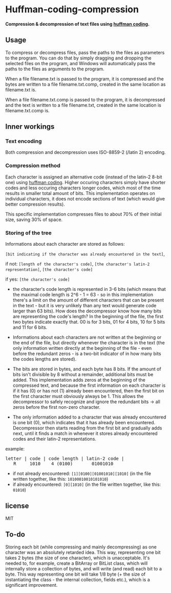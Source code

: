 # Huffman-coding-compression
#### Compression & decompression of text files using [huffman coding](https://en.wikipedia.org/wiki/Huffman_coding).

## Usage
To compress or decompress files, pass the paths to the files as parameters to the program. You can do that by simply dragging and dropping the selected files on the program, and Windows will automatically pass the paths to the files as arguments to the program.

When a file filename.txt is passed to the program, it is compressed and the bytes are written to a file  filename.txt.comp, created in the same location as filename.txt is. 

When a file filename.txt.comp is passed to the program, it is decompressed and the text is written to a file filename.txt, created in the same location is filename.txt.comp is.

## Inner workings
### Text encoding
Both compression and decompression uses ISO-8859-2 (/latin 2) encoding.

### Compression method
Each character is assigned an alternative code (instead of the latin-2 8-bit one) using [huffman coding](https://en.wikipedia.org/wiki/Huffman_coding). Higher occuring characters simply have shorter codes and less occuring characters longer codes, which most of the time results in smaller total amount of bits. This implementation operates on individual characters, it does not encode sections of text (which would give better compression results).

This specific implementation compresses files to about 70% of their initial size, saving 30% of space.
### Storing of the tree
Informations about each character are stored as follows:

`[bit indicating if the character was already encountered in the text]`,

if not: `[length of the character's code]`, `[the character's latin-2 representation]`, `[the character's code]`

if yes: `[the character's code]`

- the character's code length is represented in 3-6 bits (which means that the maximal code length is 2^6 - 1 = 63 - so in this implementation there's a limit on the amount of different characters that can be present in the text - but it is very unlikely than any text would generate code larger than 63 bits). How does the decompressor know how many bits are representing the code's length? In the beginning of the file, the first two bytes indicate exactly that. 00 is for 3 bits, 01 for 4 bits, 10 for 5 bits and 11 for 6 bits.

- Informations about each characters are not written at the beginning or the end of the file, but directly whenever the character is in the text (the only information written directly at the beginning of the file - even before the redundant zeros - is a two-bit indicator of in how many bits the codes lengths are stored).

- The bits are stored in bytes, and each byte has 8 bits. If the amount of bits isn't divisible by 8 without a remainder, additional bits must be added. This implementation adds zeros at the beginning of the compressed text, and because the first information on each character is if it has (0) or has not (1) already been encountered, then the first bit on the first character must obviously always be 1. This allows the decompressor to safely recognize and ignore the redundant bits -> all zeros before the first non-zero character.

- The only information added to a character that was already encountered is one bit (0), which indicates that it has already been encountered. Decompressor then starts reading from the first bit and gradually adds next, until it finds a match in whenever it stores already encountered codes and their latin-2 representations.

example:
<pre>
letter | code | code length | latin-2 code |
   R     1010    4 (0100)       01001010
</pre>

- if not already encountered:
`[1][0100][01001010][1010]` (in the file written together, like this: `10100010010101010`)
- if already encountered:
`[0][1010]` (in the file written together, like this: `01010`)

## license
MIT

## To-do
Storing each bit (while compressing and mainly decompressing) as one character was an absolutely retarded idea. This way, representing one bit takes 2 bytes (the size of one character), which is unacceptable. It's needed to, for example, create a BitArray or BitList class, which will internally store a collection of bytes, and will write (and read) each bit to a byte. This way representing one bit will take 1/8 byte (+ the size of instantiating the class - the internal collection, fields etc.), which is a significant improvement.
